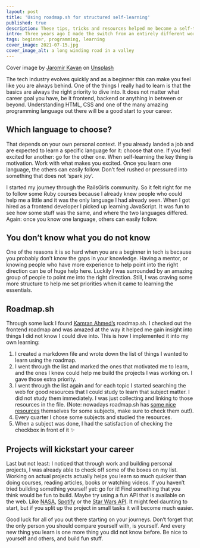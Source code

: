 ```yaml
---
layout: post
title: 'Using roadmap.sh for structured self-learning'
published: true
description: These tips, tricks and resources helped me become a self-taught software developer and hopefully they can help you too.
intro: Three years ago I made the switch from an entirely different work field to becoming a software developer. I got lucky enough to be hired at a company that allowed me to learn on the job. Yet, I had no formal computer science education and there was no plan set up for me to structurally start learning programming. I had to devise my own. These tips, tricks and resources helped me become a self-taught software developer and hopefully they can help you too.
tags: beginner, programming, learning
cover_image: 2021-07-15.jpg
cover_image_alt: a long winding road in a valley
---
```


Cover image by  [Jaromír Kavan](https://unsplash.com/@jerrykavan?utm_source=unsplash&utm_medium=referral&utm_content=creditCopyText) on [Unsplash](https://unsplash.com/s/photos/roadmap?utm_source=unsplash&utm_medium=referral&utm_content=creditCopyText)


The tech industry evolves quickly and as a beginner this can make you feel like you are always behind. One of the things I really had to learn is that the basics are always the right priority to dive into. It does not matter what career goal you have, be it frontend, backend or anything in between or beyond. Understanding HTML, CSS and one of the many amazing programming language out there will be a good start to your career.

## Which language to choose?

That depends on your own personal context. If you already landed a job and are expected to learn a specific language for it: choose that one. If you feel excited for another: go for the other one. When self-learning the key thing is motivation. Work with what makes you excited. Once you learn one language, the others can easily follow. Don’t feel rushed or pressured into something that does not ‘spark joy’.

I started my journey through the RailsGirls community. So it felt right for me to follow some Ruby courses because I already knew people who could help me a little and it was the only language I had already seen. When I got hired as a frontend developer I picked up learning JavaScript. It was fun to see how some stuff was the same, and where the two languages differed. Again: once you know one language, others can easily follow.

## You don’t know what you do not know

One of the reasons it is so hard when you are a beginner in tech is because you probably don’t know the gaps in your knowledge. Having a mentor, or knowing people who have more experience to help point into the right direction can be of huge help here. Luckily I was surrounded by an amazing group of people to point me into the right direction. Still, I was craving some more structure to help me set priorities when it came to learning the essentials.

## Roadmap.sh
Through some luck I found [Kamran Ahmed’s](https://twitter.com/kamranahmedse) roadmap.sh. I checked out the frontend roadmap and was amazed at the way it helped me gain insight into things I did not know I could dive into. This is how I implemented it into my own learning:

1. I created a markdown file and wrote down the list of things I wanted to learn using the roadmap.
2. I went through the list and marked the ones that motivated me to learn, and the ones I knew could help me build the projects I was working on. I gave those extra priority.
3. I went through the list again and for each topic I started searching the web for good resources that I could study to learn that subject matter. I did not study them immediately. I was just collecting and linking to those resources in the file. (Note: nowadays roadmap.sh has [some nice resources](https://roadmap.sh/guides) themselves for some subjects, make sure to check them out!).
4. Every quarter I chose some subjects and studied the resources.
5. When a subject was done, I had the satisfaction of checking the checkbox in front of it ✨

## Projects will kickstart your career
Last but not least: I noticed that through work and building personal projects, I was already able to check off some of the boxes on my list. Working on actual projects actually helps you learn so much quicker than doing courses, reading articles, books or watching videos. If you haven’t tried building something yourself yet: go for it! Find something that you think would be fun to build. Maybe try using a fun API that is available on the web. Like [NASA](https://api.nasa.gov/), [Spotify](https://developer.spotify.com/documentation/web-api/) or the [Star Wars API](https://swapi.dev/). It might feel daunting to start, but if you split up the project in small tasks it will become much easier.


Good luck for all of you out there starting on your journeys. Don’t forget that the only person you should compare yourself with, is yourself. And every new thing you learn is one more thing you did not know before. Be nice to yourself and others, and build fun stuff.

